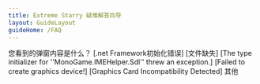 ```yaml
---
title: Extreme Starry 疑难解答向导
layout: GuideLayout
guideHome: /FAQ
---
```


您看到的弹窗内容是什么？
<GuideButton to="/FAQ/Error/Dialog/DotnetFramework">[.net Framework初始化错误]</GuideButton>
<GuideButton to="/FAQ/Error/Dialog/Miss">[文件缺失]</GuideButton>
<GuideButton to="/FAQ/Error/Dialog/SDL">[The type initializer for ''MonoGame.IMEHelper.Sdl'' threw an exception.]</GuideButton>
<GuideButton to="/FAQ/Error/Dialog/DXDevice">[Failed to create graphics device!]</GuideButton>
<GuideButton to="/FAQ/Error/Dialog/DX">[Graphics Card Incompatibility Detected]</GuideButton>
<GuideButton to="/FAQ/Unknown">其他</GuideButton>
